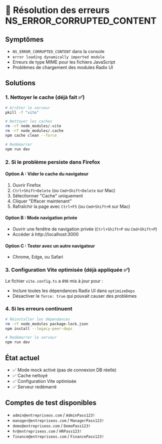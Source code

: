 # 🔧 Résolution des erreurs NS_ERROR_CORRUPTED_CONTENT

## Symptômes
- `NS_ERROR_CORRUPTED_CONTENT` dans la console
- `error loading dynamically imported module`
- Erreurs de type MIME pour les fichiers JavaScript
- Problèmes de chargement des modules Radix UI

## Solutions

### 1. Nettoyer le cache (déjà fait ✅)
```bash
# Arrêter le serveur
pkill -f "vite"

# Nettoyer les caches
rm -rf node_modules/.vite
rm -rf node_modules/.cache
npm cache clean --force

# Redémarrer
npm run dev
```

### 2. Si le problème persiste dans Firefox

#### Option A : Vider le cache du navigateur
1. Ouvrir Firefox
2. `Ctrl+Shift+Delete` (ou `Cmd+Shift+Delete` sur Mac)
3. Sélectionner "Cache" uniquement
4. Cliquer "Effacer maintenant"
5. Rafraîchir la page avec `Ctrl+F5` (ou `Cmd+Shift+R` sur Mac)

#### Option B : Mode navigation privée
- Ouvrir une fenêtre de navigation privée (`Ctrl+Shift+P` ou `Cmd+Shift+P`)
- Accéder à http://localhost:3000

#### Option C : Tester avec un autre navigateur
- Chrome, Edge, ou Safari

### 3. Configuration Vite optimisée (déjà appliquée ✅)
Le fichier `vite.config.ts` a été mis à jour pour :
- Inclure toutes les dépendances Radix UI dans `optimizeDeps`
- Désactiver le `force: true` qui pouvait causer des problèmes

### 4. Si les erreurs continuent
```bash
# Réinstaller les dépendances
rm -rf node_modules package-lock.json
npm install --legacy-peer-deps

# Redémarrer le serveur
npm run dev
```

## État actuel
- ✅ Mode mock activé (pas de connexion DB réelle)
- ✅ Cache nettoyé
- ✅ Configuration Vite optimisée
- ✅ Serveur redémarré

## Comptes de test disponibles
- `admin@entrepriseos.com` / `AdminPass123!`
- `manager@entrepriseos.com` / `ManagerPass123!`
- `demo@entrepriseos.com` / `DemoPass123!`
- `hr@entrepriseos.com` / `HRPass123!`
- `finance@entrepriseos.com` / `FinancePass123!`